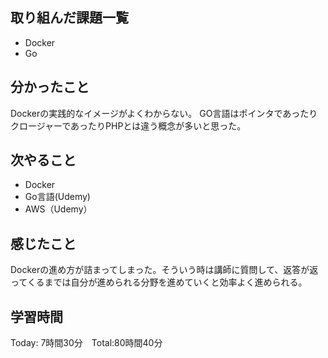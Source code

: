 ## 取り組んだ課題一覧

- Docker
- Go

## 分かったこと
Dockerの実践的なイメージがよくわからない。
GO言語はポインタであったりクロージャーであったりPHPとは違う概念が多いと思った。


## 次やること　
- Docker
- Go言語(Udemy)
- AWS（Udemy）

## 感じたこと
Dockerの進め方が詰まってしまった。そういう時は講師に質問して、返答が返ってくるまでは自分が進められる分野を進めていくと効率よく進められる。
## 学習時間

Today: 7時間30分　Total:80時間40分